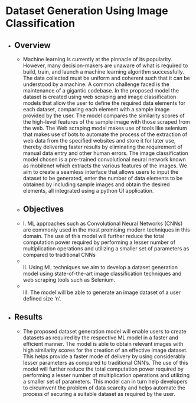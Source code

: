 # Dataset Generation Using Image Classification
<ul>
  <li><h2>Overview</h2></li>
    <ul>
      <li>Machine learning is currently at the pinnacle of its popularity. However, many decision-makers are unaware of what is required to build, train, and launch a machine learning algorithm successfully. The data collected must be uniform and coherent such that it can be understood by a machine. A common challenge faced is the maintenance of a gigantic codebase. In the proposed model the dataset is created using web scraping and image classification models that allow the user to define the required data elements for each dataset, comparing each element with a sample image provided by the user. The model compares the similarity scores of the high-level features of the sample image with those scraped from the web. The Web scraping model makes use of tools like selenium that makes use of bots to automate the process of the extraction of web data from the specified websites and store it for later use, thereby delivering faster results by eliminating the requirement of manual data entry and other human errors. The image classification model chosen is a pre-trained convolutional neural network known as mobilenet which extracts the various features of the images. We aim to create a seamless interface that allows users to input the dataset to be generated, enter the number of data elements to be obtained by including sample images and obtain the desired elements, all integrated using a python UI application.</li>
      <li> <h2>Objectives</h2></li>
      <li> I. ML approaches such as Convolutional Neural Networks (CNNs) are commonly used in the most promising modern techniques in this domain. The use of this model will further reduce the total computation power required by performing a lesser number of multiplication operations and utilizing a smaller set of parameters as compared to traditional CNNs<li></li>
      II. Using ML techniques we aim to develop a dataset generation model using state-of-the-art image classification techniques and web scraping tools such as Selenium.<li></li>
      III. The model will be able to generate an image dataset of a user defined size ‘n’.</li>
    </ul>
  <li> <h2>Results</h2></li>
  <ul>
      <li>The proposed dataset generation model will enable users to create datasets as required by the respective ML model in a faster and efficient manner. The model is able to obtain relevant images with high similarity scores for the creation of an effective image dataset. This helps provide a faster mode of delivery by using considerably lesser parameters as compared to traditional CNN’s. The use of this model will further reduce the total computation power required by performing a lesser number of multiplication operations and utilizing a smaller set of parameters. This model can in turn help developers to circumvent the problem of data scarcity and helps automate the process of securing a suitable dataset as required by the user.</li>
    </ul>
</ul>